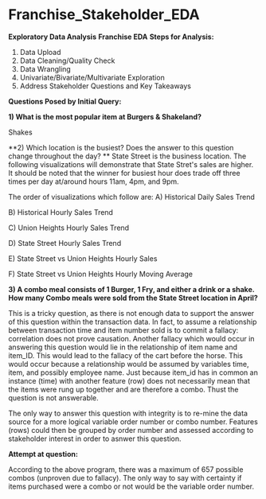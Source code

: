 # Franchise_Stakeholder_EDA

**Exploratory Data Analysis**
**Franchise EDA**
**Steps for Analysis:**
1. Data Upload
2. Data Cleaning/Quality Check
3. Data Wrangling
4. Univariate/Bivariate/Multivariate Exploration
5. Address Stakeholder Questions and Key Takeaways

**Questions Posed by Initial Query:**

**1) What is the most popular item at Burgers & Shakeland?**

Shakes

**2) Which location is the busiest? Does the answer to this question change throughout the day?
**
State Street is the business location. The following visualizations will demonstrate that State Stret's sales are higher. It should be noted that the winner for busiest hour does trade off three times per day at/around hours 11am, 4pm, and 9pm.

The order of visualizations which follow are:
A) Historical Daily Sales Trend

B) Historical Hourly Sales Trend

C) Union Heights Hourly Sales Trend

D) State Street Hourly Sales Trend

E) State Street vs Union Heights Hourly Sales

F) State Street vs Union Heights Hourly Moving Average

**3) A combo meal consists of 1 Burger, 1 Fry, and either a drink or a shake. How many Combo meals were sold from the State Street location in April?**

This is a tricky question, as there is not enough data to support the answer of this question within the transaction data. In fact, to assume a relationship between transaction time and item number sold is to commit a fallacy: correlation does not prove causation. Another fallacy which would occur in answering this question would lie in the relationship of item name and item_ID. This would lead to the fallacy of the cart before the horse. This would occur because a relationship would be assumed by variables time, item, and possibly employee name. Just because item_id has in common an instance (time) with another feature (row) does not necessarily mean that the items were rung up together and are therefore a combo. Thust the question is not answerable.

The only way to answer this question with integrity is to re-mine the data source for a more logical variable order number or combo number. Features (rows) could then be grouped by order number and assessed according to stakeholder interest in order to asnwer this question.

**Attempt at question:**

According to the above program, there was a maximum of 657 possible combos (unproven due to fallacy). The only way to say with certainty if items purchased were a combo or not would be the variable order number.
